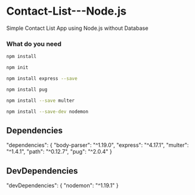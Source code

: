 # Contact-List---Node.js
Simple Contact List App using Node.js without Database



### What do you need

```sh
npm install
```
```sh
npm init
```
```sh
npm install express --save
```
 ```sh
npm install pug
```

```sh
npm install --save multer
```

```sh
npm install --save-dev nodemon
```

## Dependencies
"dependencies": {
    "body-parser": "^1.19.0",
    "express": "^4.17.1",
    "multer": "^1.4.1",
    "path": "^0.12.7",
    "pug": "^2.0.4"
  }
  
 ## DevDependencies
  "devDependencies": {
    "nodemon": "^1.19.1"
  }



 
